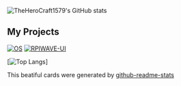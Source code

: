 ![TheHeroCraft1579's GitHub stats](https://github-readme-stats.vercel.app/api?username=TheHeroCraft1579&bg_color=100,ff6b6b,595bff&title_color=ffffff)


## My Projects
[![OS](https://github-readme-stats.vercel.app/api/pin/?username=TheHeroCraft1579&repo=os&bg_color=100,6b6eff,f58080&title_color=ffffff)](https://github.com/TheHeroCraft1579/os)
[![RPIWAVE-UI](https://github-readme-stats.vercel.app/api/pin/?username=TheHeroCraft1579&repo=rpiwave-ui&bg_color=100,6b6eff,f58080&title_color=ffffff)](https://github.com/TheHeroCraft1579/rpiwave-ui)


[![Top Langs](https://github-readme-stats.vercel.app/api/top-langs/?username=TheHeroCraft1579&bg_color=100,ff6b6b,595bff&title_color=ffffff)]

This beatiful cards were generated by [github-readme-stats](https://github.com/anuraghazra/github-readme-stats)
